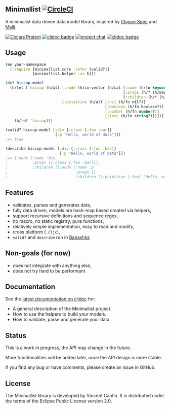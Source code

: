 ## Minimallist [![CircleCI](https://circleci.com/gh/green-coder/minimallist.svg?style=svg)](https://circleci.com/gh/green-coder/minimallist)

A minimalist data driven data model library, inspired by [Clojure Spec](https://clojure.org/guides/spec) and [Malli](https://github.com/metosin/malli).

[![Clojars Project](https://img.shields.io/clojars/v/minimallist.svg)](https://clojars.org/minimallist)
[![cljdoc badge](https://cljdoc.org/badge/minimallist/minimallist)](https://cljdoc.org/d/minimallist/minimallist/CURRENT)
[![project chat](https://img.shields.io/badge/slack-join_chat-brightgreen.svg)](https://clojurians.slack.com/archives/C012HUX1VPC)
[![cljdoc badge](https://img.shields.io/clojars/dt/minimallist?color=opal)](https://clojars.org/minimallist)

## Usage

```clojure
(ns your-namespace
  (:require [minimallist.core :refer [valid?]]
            [minimallist.helper :as h]))

(def hiccup-model
  (h/let ['hiccup (h/alt [:node (h/in-vector (h/cat [:name (h/fn keyword?)]
                                                    [:props (h/? (h/map-of (h/fn keyword?) (h/fn any?)))]
                                                    [:children (h/* (h/not-inlined (h/ref 'hiccup)))]))]
                         [:primitive (h/alt [:nil (h/fn nil?)]
                                            [:boolean (h/fn boolean?)]
                                            [:number (h/fn number?)]
                                            [:text (h/fn string?)])])]
    (h/ref 'hiccup)))

(valid? hiccup-model [:div {:class [:foo :bar]}
                      [:p "Hello, world of data"]])
;=> true

(describe hiccup-model [:div {:class [:foo :bar]}
                        [:p "Hello, world of data"]])
;=> [:node {:name :div,
;           :props [{:class [:foo :bar]}],
;           :children [[:node {:name :p
;                              :props []
;                              :children [[:primitive [:text "Hello, world of data"]]]}]]}]
```

## Features

- validates, parses and generates data,
- fully data driven, models are hash-map based created via helpers,
- support recursive definitions and sequence regex,
- no macro, no static registry, pure functions,
- relatively simple implementation, easy to read and modify,
- cross platform (`.cljc`),
- `valid?` and `describe` run in [Babashka](https://github.com/borkdude/babashka)

## Non-goals (for now)

- does not integrate with anything else,
- does not try hard to be performant

## Documentation

See the [latest documentation on cljdoc](https://cljdoc.org/d/minimallist/minimallist/CURRENT) for:
- A general description of the Minimallist project.
- How to use the helpers to build your models.
- How to validate, parse and generate your data.

## Status

This is a work in progress, the API may change in the future.

More functionalities will be added later, once the API design is more stable.

If you find any bug or have comments, please create an issue in GitHub.

## License

The Minimallist library is developed by Vincent Cantin.
It is distributed under the terms of the Eclipse Public License version 2.0.
